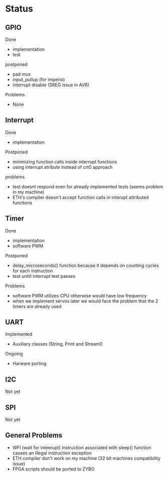 # Status

## GPIO
Done
- implementation 
- test

postponed
- pad mux
- input_pullup (for imperio)
- interrupt disable (SREG issue in AVR)

Problems
- None

## Interrupt
Done
- implementation

Postponed
- minimizing function calls inside interrupt functions
- using interrupt atribute instead of crt0 approach

problems
- test doesnt respond even for already implemented tests (seems problem in my machine)
- ETH's compiler doesn't accept function calls in interupt attributed functions

## Timer
Done
- implementation
- software PWM

Postponed
- delay_microseconds() function because it depends on counting cycles for each instruction
- test untill interrupt test passes

Problems
- software PWM utilizes CPU otherwise would have low frequency
- when we implement servos later we would face the problem that the 2 timers are already used

## UART

Implemented
- Auxiliary classes (String, Print and Stream0

Ongoing
- Harware porting

## I2C
Not yet

## SPI
Not yet

## General Problems
- WFI (wait for inteerupt) instruction associated with sleep() function causes an illegal instruction exception
- ETH compiler don't work on my machine (32 bit machines compatibility issue)
- FPGA scripts should be ported to ZYBO


